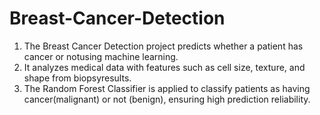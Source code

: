 # Breast-Cancer-Detection

1. The Breast Cancer Detection project predicts whether a patient has cancer or notusing machine learning.
2. It analyzes medical data with features such as cell size, texture, and shape from biopsyresults.
3. The Random Forest Classifier is applied to classify patients as having cancer(malignant) or not (benign), ensuring high prediction reliability.
